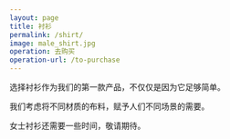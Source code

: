 ```yaml
---
layout: page
title: 衬衫
permalink: /shirt/
image: male_shirt.jpg
operation: 去购买 
operation-url: /to-purchase
---
```

选择衬衫作为我们的第一款产品，不仅仅是因为它足够简单。

我们考虑将不同材质的布料，赋予人们不同场景的需要。

女士衬衫还需要一些时间，敬请期待。
